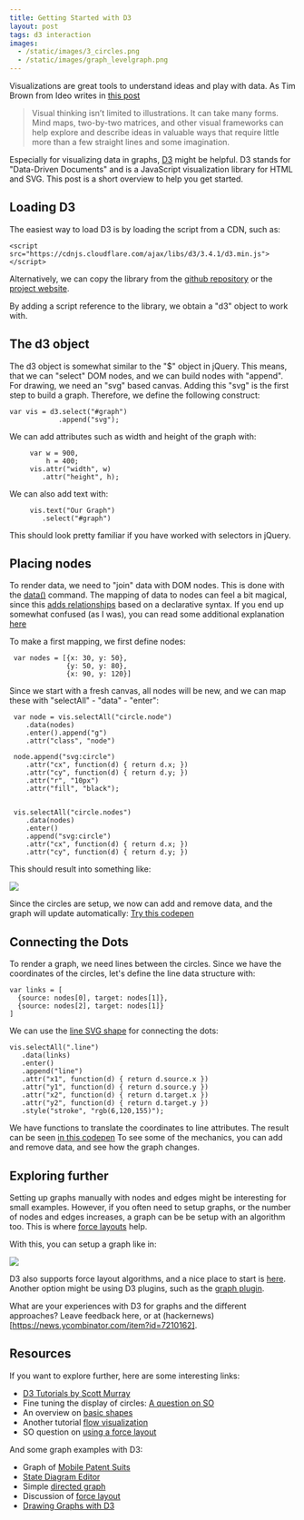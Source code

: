 ```yaml
---
title: Getting Started with D3
layout: post
tags: d3 interaction
images:
  - /static/images/3_circles.png
  - /static/images/graph_levelgraph.png
---
```

Visualizations are great tools to understand ideas and play with data. As Tim Brown from Ideo writes in [this post](http://designthinking.ideo.com/?p=1294)

<blockquote lang="en"><p>Visual thinking isn’t limited to illustrations. It can take many forms. Mind maps, two-by-two matrices, and other visual frameworks can help explore and describe ideas in valuable ways that require little more than a few straight lines and some imagination.</p></blockquote>

Especially for visualizing data in graphs, [D3](http://d3js.org/) might be helpful. D3 stands for "Data-Driven Documents" and is a JavaScript visualization library for HTML and SVG. This post is a short overview to help you get started.

## Loading D3

The easiest way to load D3 is by loading the script from a CDN, such as:

    <script src="https://cdnjs.cloudflare.com/ajax/libs/d3/3.4.1/d3.min.js"></script>

Alternatively, we can copy the library from the [github repository](https://github.com/mbostock/d3) or the [project website](http://d3js.org).

By adding a script reference to the library, we obtain a "d3" object to work with.

## The d3 object

The d3 object is somewhat similar to the "$" object in jQuery. This means, that we can "select" DOM nodes, and we can build nodes with "append". For drawing, we need an "svg" based canvas. Adding this "svg" is the first step to build a graph. Therefore, we define the following construct:

    var vis = d3.select("#graph")
                .append("svg");

We can add attributes such as width and height of the graph with:

         var w = 900,
             h = 400;
         vis.attr("width", w)
            .attr("height", h);

We can also add text with:

         vis.text("Our Graph")
            .select("#graph")

This should look pretty familiar if you have worked with selectors in jQuery.

## Placing nodes

To render data, we need to "join" data with DOM nodes. This is done with the [data()](https://github.com/mbostock/d3/wiki/Selections#wiki-data) command. The mapping of data to nodes can feel a bit magical, since this [adds relationships](http://bost.ocks.org/mike/join/) based on a declarative syntax. If you end up somewhat confused (as I was), you can read some additional explanation [here](http://knowledgestockpile.blogspot.de/2012/01/understanding-selectall-data-enter.html)

To make a first mapping, we first define nodes:

     var nodes = [{x: 30, y: 50},
                  {y: 50, y: 80},
                  {x: 90, y: 120}]

Since we start with a fresh canvas, all nodes will be new, and we can map these with "selectAll" - "data" - "enter":

     var node = vis.selectAll("circle.node")
        .data(nodes)
        .enter().append("g")
        .attr("class", "node")

     node.append("svg:circle")
        .attr("cx", function(d) { return d.x; })
        .attr("cy", function(d) { return d.y; })
        .attr("r", "10px")
        .attr("fill", "black");

     
     vis.selectAll("circle.nodes")
        .data(nodes)
        .enter()
        .append("svg:circle")
        .attr("cx", function(d) { return d.x; })
        .attr("cy", function(d) { return d.y; })

This should result into something like:

<img src="{{page.images[0]}}">

Since the circles are setup, we now can add and remove data, and the graph will update automatically: [Try this codepen](http://codepen.io/mulderp/pen/aDrxq) 

## Connecting the Dots

To render a graph, we need lines between the circles. Since we have the coordinates of the circles, let's define the line data structure with:

    var links = [
      {source: nodes[0], target: nodes[1]},
      {source: nodes[2], target: nodes[1]}
    ]

We can use the [line SVG shape](https://github.com/mbostock/d3/wiki/SVG-Shapes#wiki-svg_line) for connecting the dots:

    vis.selectAll(".line")
       .data(links)
       .enter()
       .append("line")
       .attr("x1", function(d) { return d.source.x })
       .attr("y1", function(d) { return d.source.y })
       .attr("x2", function(d) { return d.target.x })
       .attr("y2", function(d) { return d.target.y })
       .style("stroke", "rgb(6,120,155)");

We have functions to translate the coordinates to line attributes. The result can be seen [in this codepen](http://codepen.io/mulderp/pen/wxmBd)
To see some of the mechanics, you can add and remove data, and see how the graph changes.

## Exploring further

Setting up graphs manually with nodes and edges might be interesting for small examples. However, if you often need to setup graphs, or the number of nodes and edges increases, a graph can be be setup with an algorithm too. This is where [force layouts](http://en.wikipedia.org/wiki/Force-directed_graph_drawing) help.

With this, you can setup a graph like in:

<img src="{{page.images[1]}}">

D3 also supports force layout algorithms, and a nice place to start is [here](http://www.d3noob.org/2013/03/what-is-force-layout-diagram-in-d3js.html). Another option might be using D3 plugins, such as the [graph plugin](https://github.com/d3/d3-plugins/tree/master/graph).

What are your experiences with D3 for graphs and the different approaches? Leave feedback here, or at (hackernews)[https://news.ycombinator.com/item?id=7210162].

## Resources

If you want to explore further, here are some interesting links:

* [D3 Tutorials by Scott Murray](http://alignedleft.com/tutorials/d3/)
* Fine tuning the display of circles: [A question on SO](http://stackoverflow.com/questions/15859457/d3-js-circles-are-not-appearing)
* An overview on [basic shapes](https://www.dashingd3js.com/svg-basic-shapes-and-d3js)
* Another tutorial [flow visualization](http://blog.stephenboak.com/2012/06/15/d3-flow-vis-tutorial.html)
* SO question on [using a force layout](http://stackoverflow.com/questions/17656502/d3js-create-a-force-layout-with-fixed-nodes)

And some graph examples with D3:

* Graph of [Mobile Patent Suits](http://bl.ocks.org/mbostock/1153292)
* [State Diagram Editor](http://bl.ocks.org/lgersman/5311202)
* Simple [directed graph](http://bl.ocks.org/rkirsling/5001347)
* Discussion of [force layout](http://www.is.kau.se/julioangulo/angulo/blog/?p=157568737)
* [Drawing Graphs with D3](http://toolongdidntread.com/graph-visualization/drawing-graphs-with-d3js-part-1/)

